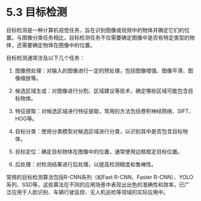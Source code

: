 # 5.3 目标检测

目标检测是一种计算机视觉任务，旨在识别图像或视频中的物体并确定它们的位置。与图像分类任务相比，目标检测任务不仅需要确定图像中是否有特定类型的物体，还需要确定物体在图像中的位置。

目标检测通常涉及以下几个任务：

1. 图像预处理：对输入的图像进行一定的预处理，包括图像增强、图像平滑、图像缩放等。

2. 候选区域生成：对图像进行分割、区域建议等技术，确定哪些区域可能包含目标物体。

3. 特征提取：对候选区域进行特征提取，常用的方法包括卷积神经网络、SIFT、HOG等。

4. 目标分类：使用分类模型对候选区域进行分类，以识别其中是否包含目标物体。

5. 目标定位：确定目标物体在图像中的位置，通常使用边框框定目标位置。

6. 后处理：对检测结果进行后处理，以提高检测精度和鲁棒性。

常用的目标检测算法包括R-CNN系列（如Fast R-CNN、Faster R-CNN）、YOLO系列、SSD等，这些算法在不同的应用场景中表现出出色的准确性和效率，已广泛应用于人脸识别、车辆行驶监控、无人机巡检等领域的实际应用中。